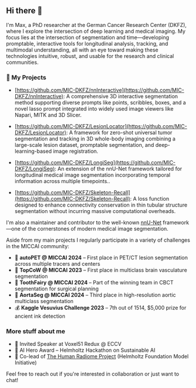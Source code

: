 ## Hi there 👋

I'm Max, a PhD researcher at the German Cancer Research Center (DKFZ), where I explore the intersection of deep learning and medical imaging. My focus lies at the intersection of segmentation and time—developing promptable, interactive tools for longitudinal analysis, tracking, and multimodal understanding, all with an eye toward making these technologies intuitive, robust, and usable for the research and clinical communities.

### 🧠 My Projects

- [https://github.com/MIC-DKFZ/nnInteractive](https://github.com/MIC-DKFZ/nnInteractive): A comprehensive 3D interactive segmentation method supporting diverse prompts like points, scribbles, boxes, and a novel lasso prompt integrated into widely used image viewers like Napari, MITK and 3D Slicer.

- [https://github.com/MIC-DKFZ/LesionLocator](https://github.com/MIC-DKFZ/LesionLocator): A framework for zero-shot universal tumor segmentation and tracking in 3D whole-body imaging combining a large-scale lesion dataset, promptable segmentation, and deep-learning-based image registration.

- [https://github.com/MIC-DKFZ/LongiSeg](https://github.com/MIC-DKFZ/LongiSeg): An extension of the nnU-Net framework tailored for longitudinal medical image segmentation incorporating temporal information across multiple timepoints..

- [https://github.com/MIC-DKFZ/Skeleton-Recall](https://github.com/MIC-DKFZ/Skeleton-Recall): A loss function designed to enhance connectivity conservation in thin tubular structure segmentation without incurring massive computational overheads.

I'm also a maintainer and contributor to the well-known [nnU-Net](https://github.com/MIC-DKFZ/nnUNet) framework—one of the cornerstones of modern medical image segmentation.

Aside from my main projects I regularly participate in a variety of challenges in the MICCAI community:

- 🥇 **autoPET @ MICCAI 2024** – First place in PET/CT lesion segmentation across multiple tracers and centers  
- 🥇 **TopCoW @ MICCAI 2023** – First place in multiclass brain vasculature segmentation  
- 🥇 **ToothFairy @ MICCAI 2024** – Part of the winning team in CBCT segmentation for surgical planning  
- 🥉 **AortaSeg @ MICCAI 2024** – Third place in high-resolution aortic multiclass segmentation  
- 💰 **Kaggle Vesuvius Challenge 2023** – 7th out of 1514, $5,000 prize for ancient ink detection

### More stuff about me

- 🎤 Invited Speaker at Voxel51 Redux @ ECCV  
- 🏅 AI Hero Award – Helmholtz Hackathon on Sustainable AI  
- 🧠 Co-lead of [The Human Radiome Project](https://human-radiome-project.de) (Helmholtz Foundation Model Initiative)

Feel free to reach out if you're interested in collaboration or just want to chat!
